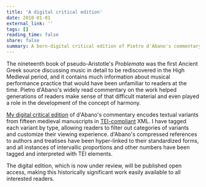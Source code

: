 ```yaml
---
title: 'A digital critical edition'
date: 2018-01-01
external_link: ''
tags: []
reading_time: false
share: false
summary: A born-digital critical edition of Pietro d'Abano's commentary on the pseudo-Aristotelian Problemata.
---
```


The nineteenth book of pseudo-Aristotle's _Problemata_ was the first Ancient Greek source discussing music in detail to be rediscovered in the High Medieval period, and it contains much information about musical performance practice that would have been unfamiliar to readers at the time. Pietro d'Abano's widely read commentary on the work helped generations of readers make sense of that difficult material and even played a role in the development of the concept of harmony.

[My digital critical edition](https://cmm2209.github.io/critical-edition-sample/sample.html#problem6) of d'Abano's commentary encodes textual variants from fifteen medieval manuscripts in [TEI-compliant](https://www.tei-c.org/release/doc/tei-p5-doc/en/html/index.html) XML. I have tagged each variant by type, allowing readers to filter out categories of variants and customize their viewing experience. d'Abano's compressed references to authors and treatises have been hyper-linked to their standardized forms, and all instances of intervallic proportions and other numbers have been tagged and interpreted with TEI elements.

The digital edition, which is now under review, will be published open access, making this historically significant work easily available to all interested readers.

<!--more-->
